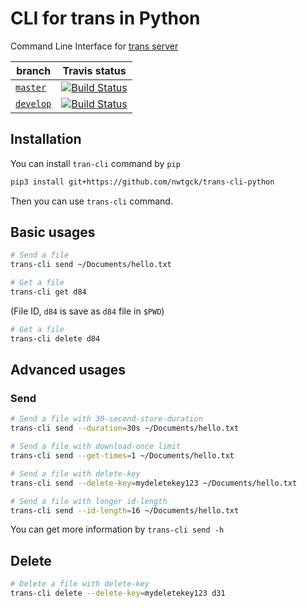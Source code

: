 # CLI for trans in Python

Command Line Interface for [trans server](https://github.com/nwtgck/trans-server-akka)

| branch | Travis status|
| --- | --- |
| [`master`](https://github.com/nwtgck/trans-cli-python/tree/master) | [![Build Status](https://travis-ci.org/nwtgck/trans-cli-python.svg?branch=master)](https://travis-ci.org/nwtgck/trans-cli-python) |
| [`develop`](https://github.com/nwtgck/trans-cli-python/tree/develop) | [![Build Status](https://travis-ci.org/nwtgck/trans-cli-python.svg?branch=develop)](https://travis-ci.org/nwtgck/trans-cli-python) |

## Installation

You can install `tran-cli` command by `pip`

```bash
pip3 install git+https://github.com/nwtgck/trans-cli-python
```

Then you can use `trans-cli` command.

## Basic usages

```bash
# Send a file
trans-cli send ~/Documents/hello.txt
```

```bash
# Get a file
trans-cli get d84
```
(File ID, `d84` is save as `d84` file in `$PWD`)

```bash
# Get a file
trans-cli delete d84
```

## Advanced usages

### Send

```bash
# Send a file with 30-second-store-duration
trans-cli send --duration=30s ~/Documents/hello.txt
```

```bash
# Send a file with download-once limit
trans-cli send --get-times=1 ~/Documents/hello.txt
```

```bash
# Send a file with delete-key
trans-cli send --delete-key=mydeletekey123 ~/Documents/hello.txt
```

```bash
# Send a file with longer id-length
trans-cli send --id-length=16 ~/Documents/hello.txt
```

You can get more information by `trans-cli send -h`


## Delete


```bash
# Delete a file with delete-key
trans-cli delete --delete-key=mydeletekey123 d31
```